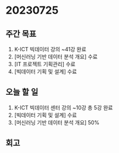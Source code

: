 # 20230725

## 주간 목표
1. K-ICT 빅데이터 강의 ~41강 완료
2. [머신러닝 기반 데이터 분석 개요] 수료
3. [IT 프로젝트 기획관리] 수료
4. [빅데이터 기획 및 설계] 수료

## 오늘 할 일
1. K-ICT 빅데이터 센터 강의 ~10강 총 5강 완료
2. [빅데이터 기획 및 설계] 수료
3. [머신러닝 기반 데이터 분석 개요] 50%


## 회고